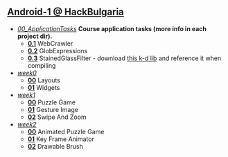 ## [Android-1 @ HackBulgaria](https://github.com/HackBulgaria/Android-1)

* [*00_ApplicationTasks*](https://github.com/var-ivaylo/HackBulgaria_Android-1/tree/master/00_ApplicationTasks) **Course application tasks (more info in each project dir).**  
  * [**0.1**](https://github.com/var-ivaylo/HackBulgaria_Android-1/tree/master/00_ApplicationTasks/01_WebCrawler) WebCrawler  
  * [**0.2**](https://github.com/var-ivaylo/HackBulgaria_Android-1/tree/master/00_ApplicationTasks/02_GlobExpressions) GlobExpressions  
  * [**0.3**](https://github.com/var-ivaylo/HackBulgaria_Android-1/tree/master/00_ApplicationTasks/03_StainedGlassFilter) StainedGlassFilter - download [this k-d lib](http://home.wlu.edu/~levys/software/kd/) and reference it when compiling  
* [*week0*](https://github.com/var-ivaylo/HackBulgaria_Android-1/tree/master/week0)  
  * [**00**](https://github.com/var-ivaylo/HackBulgaria_Android-1/tree/master/week0/00_Layouts) Layouts  
  * [**01**](https://github.com/var-ivaylo/HackBulgaria_Android-1/tree/master/week0/01_Widgets) Widgets  
* [*week1*](https://github.com/var-ivaylo/HackBulgaria_Android-1/tree/master/week1)  
  * [**00**](https://github.com/var-ivaylo/HackBulgaria_Android-1/tree/master/week1/00_PuzzleGame) Puzzle Game  
  * [**01**](https://github.com/var-ivaylo/HackBulgaria_Android-1/tree/master/week1/01_GestureImage) Gesture Image  
  * [**02**](https://github.com/var-ivaylo/HackBulgaria_Android-1/tree/master/week1/02_SwipeAndZoom) Swipe And Zoom  
* [*week2*](https://github.com/var-ivaylo/HackBulgaria_Android-1/tree/master/week2)  
  * [**00**](https://github.com/var-ivaylo/HackBulgaria_Android-1/tree/master/week2/00_AnimatedPuzzleGame) Animated Puzzle Game  
  * [**01**](https://github.com/var-ivaylo/HackBulgaria_Android-1/tree/master/week2/01_KeyFrameAnimator) Key Frame Animator  
  * [**02**](https://github.com/var-ivaylo/HackBulgaria_Android-1/tree/master/week2/02_DrawableBrush) Drawable Brush  
